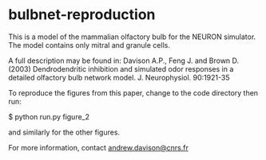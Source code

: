 # bulbnet-reproduction

This is a model of the mammalian olfactory bulb for the
NEURON simulator. The model contains only mitral and
granule cells.

A full description may be found in:
Davison A.P., Feng J. and Brown D. (2003) Dendrodendritic
inhibition and simulated odor responses in a detailed
olfactory bulb network model. J. Neurophysiol. 90:1921-35

To reproduce the figures from this paper, change to the code
directory then run:

  $ python run.py figure_2

and similarly for the other figures.

For more information, contact andrew.davison@cnrs.fr